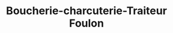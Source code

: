 ---
title: "Boucherie-charcuterie-Traiteur Foulon"
url: /vaiges/boucherie-charcuterie-traiteur-foulon/
shop: Metzgerei
---